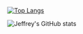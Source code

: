 [![Top Langs](https://github-readme-stats.vercel.app/api/top-langs/?username=Jeffrey9427&theme=github_dark)](https://github.com/Jeffrey9427/github-readme-stats)

![Jeffrey's GitHub stats](https://github-readme-stats.vercel.app/api?username=Jeffrey9427&show_icons=true&theme=github_dark)
